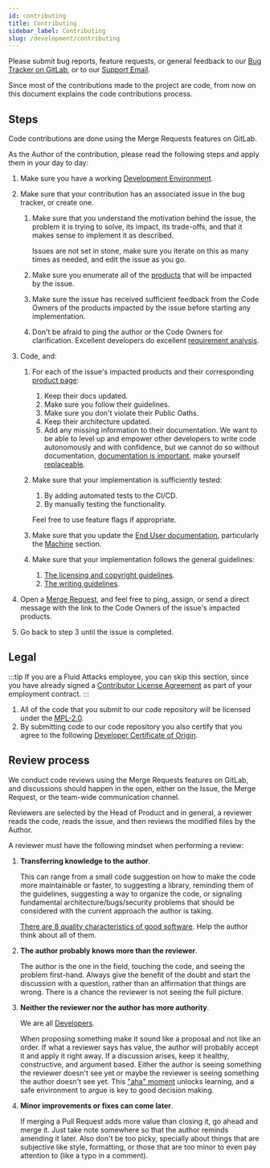 ```yaml
---
id: contributing
title: Contributing
sidebar_label: Contributing
slug: /development/contributing
---
```


Please submit bug reports,
feature requests,
or general feedback to our [Bug Tracker on GitLab](https://gitlab.com/fluidattacks/universe/-/issues),
or to our [Support Email](mailto:help@fluidattacks.com).

Since most of the contributions made to the project are code,
from now on this document explains the code contributions process.

## Steps

Code contributions are done using the Merge Requests features on GitLab.

As the Author of the contribution,
please read the following steps
and apply them in your day to day:

1. Make sure you have a working [Development Environment](/development/setup/environment).

1. Make sure that your contribution has an associated issue in the bug tracker,
   or create one.

   1. Make sure that you understand the motivation behind the issue,
      the problem it is trying to solve,
      its impact, its trade-offs,
      and that it makes sense to implement it as described.

      Issues are not set in stone,
      make sure you iterate on this as many times as needed,
      and edit the issue as you go.

   1. Make sure you enumerate all of the [products](/development/products)
      that will be impacted by the issue.

   1. Make sure the issue has received sufficient feedback from the Code Owners
      of the products impacted by the issue
      before starting any implementation.

   1. Don't be afraid to ping the author or the Code Owners for clarification.
      Excellent developers do excellent
      [requirement analysis](https://en.wikipedia.org/wiki/Requirements_analysis).

1. Code, and:

   1. For each of the issue's impacted products
      and their corresponding [product page](/development/products):

      1. Keep their docs updated.
      1. Make sure you follow their guidelines.
      1. Make sure you don't violate their Public Oaths.
      1. Keep their architecture updated.
      1. Add any missing information to their documentation.
         We want to be able to level up and empower other developers
         to write code autonomously and with confidence,
         but we cannot do so without documentation,
         [documentation is important](https://dilbert.com/strip/2007-11-26),
         make yourself [replaceable](https://betterprogramming.pub/programmers-make-yourself-replaceable-1b08a94bf5).

   1. Make sure that your implementation is sufficiently tested:

      1. By adding automated tests to the CI/CD.
      1. By manually testing the functionality.

      Feel free to use feature flags if appropriate.

   1. Make sure that you update the [End User documentation](/),
      particularly the [Machine](/machine/web/arm) section.

   1. Make sure that your implementation follows the general guidelines:

      1. [The licensing and copyright guidelines](/development/licensing-and-copyright).
      1. [The writing guidelines](/development/writing).

1. Open a [Merge Request](https://gitlab.com/fluidattacks/universe/-/merge_requests),
   and feel free to ping,
   assign,
   or send a direct message with the link
   to the Code Owners of the issue's impacted products.

1. Go back to step 3 until the issue is completed.

## Legal

:::tip
If you are a Fluid Attacks employee, you can skip this section,
since you have already signed a
[Contributor License Agreement](https://en.wikipedia.org/wiki/Contributor_License_Agreement)
as part of your employment contract.
:::

1. All of the code that you submit to our code repository
   will be licensed under the [MPL-2.0](https://www.mozilla.org/en-US/MPL/2.0/).
1. By submitting code to our code repository
   you also certify that you agree to the following
   [Developer Certificate of Origin](https://developercertificate.org/).

## Review process

We conduct code reviews using the Merge Requests features on GitLab,
and discussions should happen in the open,
either on the Issue,
the Merge Request,
or the team-wide communication channel.

Reviewers are selected by the Head of Product
and in general,
a reviewer reads the code,
reads the issue,
and then reviews the modified files by the Author.

A reviewer must have the following mindset
when performing a review:

1. **Transferring knowledge to the author**.

   This can range from a small code suggestion
   on how to make the code more maintainable or faster,
   to suggesting a library,
   reminding them of the guidelines,
   suggesting a way to organize the code,
   or signaling fundamental architecture/bugs/security problems
   that should be considered
   with the current approach the author is taking.

   [There are 8 quality characteristics of good software](https://iso25000.com/index.php/en/iso-25000-standards/iso-25010).
   Help the author think about all of them.

1. **The author probably knows more than the reviewer**.

   The author is the one in the field,
   touching the code,
   and seeing the problem first-hand.
   Always give the benefit of the doubt
   and start the discussion with a question,
   rather than an affirmation that things are wrong.
   There is a chance the reviewer is not seeing the full picture.

1. **Neither the reviewer nor the author has more authority**.

   We are all [Developers](/development/governance).

   When proposing something make it sound like a proposal
   and not like an order.
   If what a reviewer says has value,
   the author will probably accept it and apply it right away.
   If a discussion arises,
   keep it healthy, constructive, and argument based.
   Either the author is seeing something the reviewer doesn't see yet
   or maybe the reviewer is seeing something the author doesn't see yet.
   This ["aha" moment](https://www.wordnik.com/words/aha%20moment)
   unlocks learning,
   and a safe environment to argue is key to good decision making.

1. **Minor improvements or fixes can come later**.

   If merging a Pull Request adds more value
   than closing it,
   go ahead and merge it.
   Just take note somewhere so that the author reminds amending it later.
   Also don't be too picky,
   specially about things that are subjective like style, formatting,
   or those that are too minor
   to even pay attention to (like a typo in a comment).

<!--
OpenSSF requirements:
How code review is conducted, what is checked, what is acceptable.
-->
